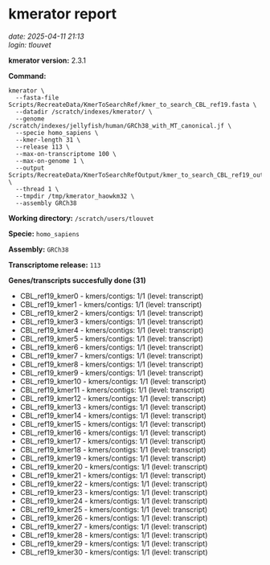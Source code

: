 # kmerator report
*date: 2025-04-11 21:13*  
*login: tlouvet*

**kmerator version:** 2.3.1

**Command:**

```
kmerator \
  --fasta-file Scripts/RecreateData/KmerToSearchRef/kmer_to_search_CBL_ref19.fasta \
  --datadir /scratch/indexes/kmerator/ \
  --genome /scratch/indexes/jellyfish/human/GRCh38_with_MT_canonical.jf \
  --specie homo_sapiens \
  --kmer-length 31 \
  --release 113 \
  --max-on-transcriptome 100 \
  --max-on-genome 1 \
  --output Scripts/RecreateData/KmerToSearchRefOutput/kmer_to_search_CBL_ref19_output \
  --thread 1 \
  --tmpdir /tmp/kmerator_haowkm32 \
  --assembly GRCh38
```

**Working directory:** `/scratch/users/tlouvet`

**Specie:** `homo_sapiens`

**Assembly:** `GRCh38`

**Transcriptome release:** `113`

**Genes/transcripts succesfully done (31)**

- CBL_ref19_kmer0 - kmers/contigs: 1/1 (level: transcript)
- CBL_ref19_kmer1 - kmers/contigs: 1/1 (level: transcript)
- CBL_ref19_kmer2 - kmers/contigs: 1/1 (level: transcript)
- CBL_ref19_kmer3 - kmers/contigs: 1/1 (level: transcript)
- CBL_ref19_kmer4 - kmers/contigs: 1/1 (level: transcript)
- CBL_ref19_kmer5 - kmers/contigs: 1/1 (level: transcript)
- CBL_ref19_kmer6 - kmers/contigs: 1/1 (level: transcript)
- CBL_ref19_kmer7 - kmers/contigs: 1/1 (level: transcript)
- CBL_ref19_kmer8 - kmers/contigs: 1/1 (level: transcript)
- CBL_ref19_kmer9 - kmers/contigs: 1/1 (level: transcript)
- CBL_ref19_kmer10 - kmers/contigs: 1/1 (level: transcript)
- CBL_ref19_kmer11 - kmers/contigs: 1/1 (level: transcript)
- CBL_ref19_kmer12 - kmers/contigs: 1/1 (level: transcript)
- CBL_ref19_kmer13 - kmers/contigs: 1/1 (level: transcript)
- CBL_ref19_kmer14 - kmers/contigs: 1/1 (level: transcript)
- CBL_ref19_kmer15 - kmers/contigs: 1/1 (level: transcript)
- CBL_ref19_kmer16 - kmers/contigs: 1/1 (level: transcript)
- CBL_ref19_kmer17 - kmers/contigs: 1/1 (level: transcript)
- CBL_ref19_kmer18 - kmers/contigs: 1/1 (level: transcript)
- CBL_ref19_kmer19 - kmers/contigs: 1/1 (level: transcript)
- CBL_ref19_kmer20 - kmers/contigs: 1/1 (level: transcript)
- CBL_ref19_kmer21 - kmers/contigs: 1/1 (level: transcript)
- CBL_ref19_kmer22 - kmers/contigs: 1/1 (level: transcript)
- CBL_ref19_kmer23 - kmers/contigs: 1/1 (level: transcript)
- CBL_ref19_kmer24 - kmers/contigs: 1/1 (level: transcript)
- CBL_ref19_kmer25 - kmers/contigs: 1/1 (level: transcript)
- CBL_ref19_kmer26 - kmers/contigs: 1/1 (level: transcript)
- CBL_ref19_kmer27 - kmers/contigs: 1/1 (level: transcript)
- CBL_ref19_kmer28 - kmers/contigs: 1/1 (level: transcript)
- CBL_ref19_kmer29 - kmers/contigs: 1/1 (level: transcript)
- CBL_ref19_kmer30 - kmers/contigs: 1/1 (level: transcript)
